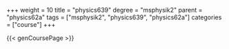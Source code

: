 +++
weight = 10
title = "physics639"
degree = "msphysik2"
parent = "physics62a"
tags = ["msphysik2", "physics639", "physics62a"]
categories = ["course"]
+++

{{< genCoursePage >}}
